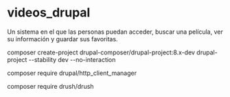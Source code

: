 # videos_drupal
Un sistema en el que las personas puedan acceder, buscar una película, ver su  información y guardar sus favoritas.

composer create-project drupal-composer/drupal-project:8.x-dev drupal-project --stability dev --no-interaction

composer require drupal/http_client_manager

composer require drush/drush
